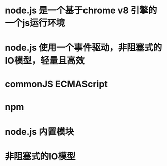 # node.js 是一个基于chrome v8 引擎的一个js运行环境
# node.js 使用一个事件驱动，非阻塞式的IO模型，轻量且高效


# commonJS ECMAScript

# npm

# node.js 内置模块

# 非阻塞式的IO模型